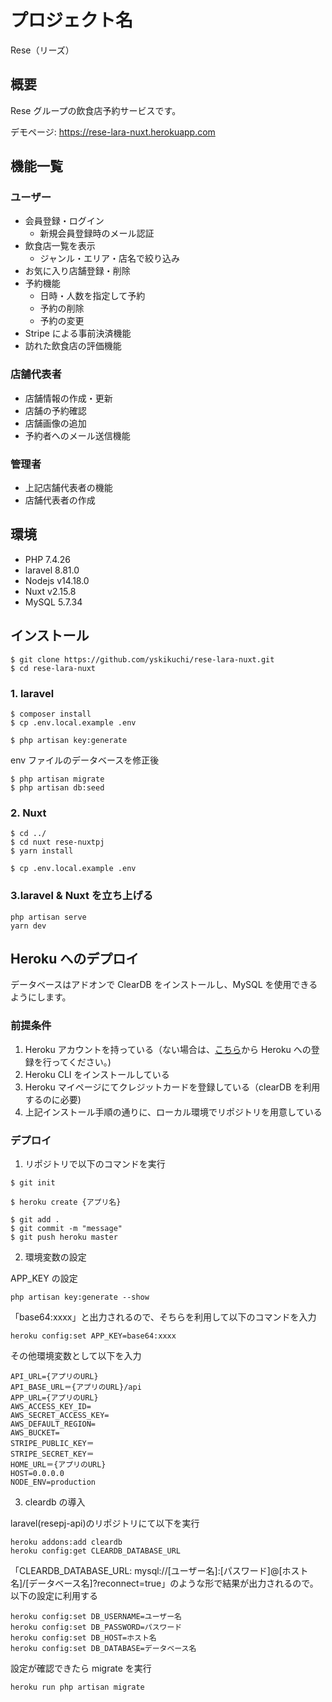 # プロジェクト名

Rese（リーズ）

## 概要

Rese グループの飲食店予約サービスです。

デモページ: https://rese-lara-nuxt.herokuapp.com

## 機能一覧

### ユーザー

-   会員登録・ログイン
    -   新規会員登録時のメール認証
-   飲食店一覧を表示
    -   ジャンル・エリア・店名で絞り込み
-   お気に入り店舗登録・削除
-   予約機能
    -   日時・人数を指定して予約
    -   予約の削除
    -   予約の変更
-   Stripe による事前決済機能
-   訪れた飲食店の評価機能

### 店舗代表者

-   店舗情報の作成・更新
-   店舗の予約確認
-   店舗画像の追加
-   予約者へのメール送信機能

### 管理者

-   上記店舗代表者の機能
-   店舗代表者の作成

## 環境

-   PHP 7.4.26
-   laravel 8.81.0
-   Nodejs v14.18.0
-   Nuxt v2.15.8
-   MySQL 5.7.34

## インストール

```
$ git clone https://github.com/yskikuchi/rese-lara-nuxt.git
$ cd rese-lara-nuxt
```

### 1. laravel

```
$ composer install
$ cp .env.local.example .env

$ php artisan key:generate
```

env ファイルのデータベースを修正後

```
$ php artisan migrate
$ php artisan db:seed
```

### 2. Nuxt

```
$ cd ../
$ cd nuxt rese-nuxtpj
$ yarn install

$ cp .env.local.example .env
```

### 3.laravel & Nuxt を立ち上げる

```
php artisan serve
yarn dev
```

## Heroku へのデプロイ

データベースはアドオンで ClearDB をインストールし、MySQL を使用できるようにします。

### 前提条件

1. Heroku アカウントを持っている（ない場合は、[こちら](https://signup.heroku.com/)から Heroku への登録を行ってください。)
2. Heroku CLI をインストールしている
3. Heroku マイページにてクレジットカードを登録している（clearDB を利用するのに必要)
4. 上記インストール手順の通りに、ローカル環境でリポジトリを用意している

### デプロイ

1. リポジトリで以下のコマンドを実行

```
$ git init

$ heroku create {アプリ名}

$ git add .
$ git commit -m "message"
$ git push heroku master
```

2. 環境変数の設定


APP_KEY の設定

```
php artisan key:generate --show
```

「base64:xxxx」と出力されるので、そちらを利用して以下のコマンドを入力

```
heroku config:set APP_KEY=base64:xxxx
```

その他環境変数として以下を入力
```
API_URL={アプリのURL}
API_BASE_URL＝{アプリのURL}/api
APP_URL={アプリのURL}
AWS_ACCESS_KEY_ID=
AWS_SECRET_ACCESS_KEY=
AWS_DEFAULT_REGION=
AWS_BUCKET=
STRIPE_PUBLIC_KEY＝
STRIPE_SECRET_KEY＝
HOME_URL＝{アプリのURL}
HOST=0.0.0.0
NODE_ENV=production
```

3. cleardb の導入

laravel(resepj-api)のリポジトリにて以下を実行

```
heroku addons:add cleardb
heroku config:get CLEARDB_DATABASE_URL
```

「CLEARDB_DATABASE_URL: mysql://[ユーザー名]:[パスワード]@[ホスト名]/[データベース名]?reconnect=true」のような形で結果が出力されるので。以下の設定に利用する

```
heroku config:set DB_USERNAME=ユーザー名
heroku config:set DB_PASSWORD=パスワード
heroku config:set DB_HOST=ホスト名
heroku config:set DB_DATABASE=データベース名
```

設定が確認できたら migrate を実行

```
heroku run php artisan migrate
```
